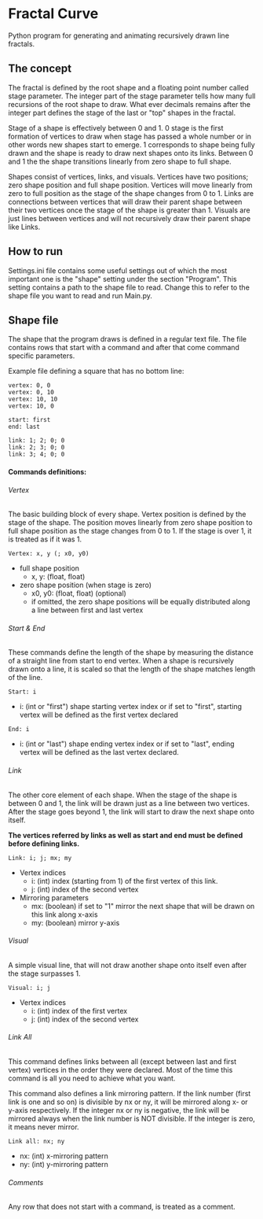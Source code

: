 # Fractal Curve

Python program for generating and animating recursively drawn line fractals.

## The concept

The fractal is defined by the root shape and a floating point number called stage parameter. The integer part of the stage parameter tells how many full recursions of the root shape to draw. What ever decimals remains after the integer part defines the stage of the last or "top" shapes in the fractal. 

Stage of a shape is effectively between 0 and 1. 0 stage is the first formation of vertices  to draw when stage has passed a whole number or in other words new shapes start to emerge. 1 corresponds to shape being fully drawn and the shape is ready to draw next shapes onto its links. Between 0 and 1 the the shape transitions linearly from zero shape to full shape.

Shapes consist of vertices, links, and visuals. Vertices have two positions; zero shape position and full shape position. Vertices will move linearly from zero to full position as the stage of the shape changes from 0 to 1. Links are connections between vertices that will draw their parent shape between their two vertices once the stage of the shape is greater than 1. Visuals are just lines between vertices and will not recursively draw their parent shape like Links.
## How to run
Settings.ini file contains some useful settings out of which the most important one is the "shape" setting under the section "Program". This setting contains a path to the shape file to read. Change this to refer to the shape file you want to read and run Main.py.
## Shape file
The shape that the program draws is defined in a regular text file. The file contains rows that start with a command and after that come command specific parameters. 

Example file defining a square that has no bottom line:
```
vertex: 0, 0
vertex: 0, 10
vertex: 10, 10
vertex: 10, 0

start: first
end: last

link: 1; 2; 0; 0
link: 2; 3; 0; 0
link: 3; 4; 0; 0
```
#### Commands definitions:
###### Vertex
The basic building block of every shape. Vertex position is defined by the stage of the shape. The position moves linearly from zero shape position to full shape position as the stage changes from 0 to 1. If the stage is over 1, it is treated as if it was 1.
```
Vertex: x, y (; x0, y0)
```
- full shape position
    - x, y: (float, float)
- zero shape position (when stage is zero)
    - x0, y0: (float, float) (optional) 
    - if omitted, the zero shape positions will be equally distributed along a line between first and last vertex
###### Start & End
These commands define the length of the shape by measuring the distance of a straight line from start to end vertex. When a shape is recursively drawn onto a line, it is scaled so that the length of the shape matches length of the line.
```
Start: i
```
- i: (int or "first") shape starting vertex index or if set to "first", starting vertex will be defined as the first vertex declared
```
End: i
```
- i: (int or "last") shape ending vertex index or if set to "last", ending vertex will be defined as the last vertex declared.
###### Link
The other core element of each shape. When the stage of the shape is between 0 and 1, the link will be drawn just as a line between two vertices. After the stage goes beyond 1, the link will start to draw the next shape onto itself.

<b>The vertices referred by links as well as start and end must be defined before defining links.</b>
```
Link: i; j; mx; my
```
- Vertex indices
    - i: (int) index (starting from 1) of the first vertex of this link. 
    - j: (int) index of the second vertex
- Mirroring parameters
    - mx: (boolean) if set to "1" mirror the next shape that will be drawn on this link along x-axis
    - my: (boolean) mirror y-axis

###### Visual
A simple visual line, that will not draw another shape onto itself even after the stage surpasses 1.
```
Visual: i; j
```
- Vertex indices
    - i: (int) index of the first vertex 
    - j: (int) index of the second vertex

###### Link All
This command defines links between all (except between last and first vertex) vertices in the order they were declared. Most of the time this command is all you need to achieve what you want.

This command also defines a link mirroring pattern. If the link number (first link is one and so on) is divisible by nx or ny, it will be mirrored along x- or y-axis respectively. If the integer nx or ny is negative, the link will be mirrored always when the link number is NOT divisible. If the integer is zero, it means never mirror.
```
Link all: nx; ny
```
- nx: (int) x-mirroring pattern
- ny: (int) y-mirroring pattern

###### Comments
Any row that does not start with a command, is treated as a comment.
